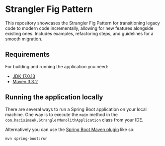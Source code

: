 # Strangler Fig Pattern
This repository showcases the Strangler Fig Pattern for transitioning legacy code to modern code incrementally, allowing for new features alongside existing ones. Includes examples, refactoring steps, and guidelines for a smooth migration.

## Requirements

For building and running the application you need:

- [JDK 17.0.13](https://www.oracle.com/java/technologies/downloads/#java17)
- [Maven 3.3.2](https://maven.apache.org)

## Running the application locally

There are several ways to run a Spring Boot application on your local machine. One way is to execute the `main` method in the `com.hacisimsek.StranglerMonolithApplication` class from your IDE.

Alternatively you can use the [Spring Boot Maven plugin](https://docs.spring.io/spring-boot/docs/current/reference/html/build-tool-plugins-maven-plugin.html) like so:

```shell
mvn spring-boot:run
```
